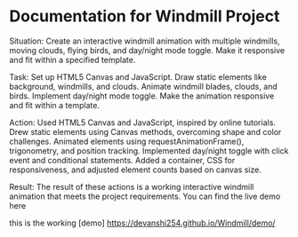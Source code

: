 # Documentation for Windmill Project

Situation: Create an interactive windmill animation with multiple windmills, moving clouds, flying birds, and day/night mode toggle. Make it responsive and fit within a specified template.

Task:
Set up HTML5 Canvas and JavaScript.
Draw static elements like background, windmills, and clouds.
Animate windmill blades, clouds, and birds.
Implement day/night mode toggle.
Make the animation responsive and fit within a template.

Action:
Used HTML5 Canvas and JavaScript, inspired by online tutorials.
Drew static elements using Canvas methods, overcoming shape and color challenges.
Animated elements using requestAnimationFrame(), trigonometry, and position tracking.
Implemented day/night toggle with click event and conditional statements.
Added a container, CSS for responsiveness, and adjusted element counts based on canvas size.

Result:
The result of these actions is a working interactive windmill animation that meets the project requirements. You can find the live demo here

<p>this is the working [demo] <a href="https://devanshi254.github.io/Windmill/demo/">https://devanshi254.github.io/Windmill/demo/</a></p>
